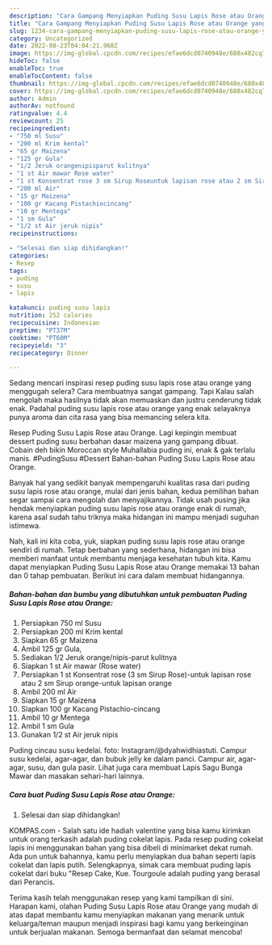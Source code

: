```yaml
---
description: "Cara Gampang Menyiapkan Puding Susu Lapis Rose atau Orange yang Enak"
title: "Cara Gampang Menyiapkan Puding Susu Lapis Rose atau Orange yang Enak"
slug: 1234-cara-gampang-menyiapkan-puding-susu-lapis-rose-atau-orange-yang-enak
category: Uncategorized
date: 2022-08-23T04:04:21.968Z
image: https://img-global.cpcdn.com/recipes/efae6dcd0740948e/680x482cq70/puding-susu-lapis-rose-atau-orange-foto-resep-utama.jpg
hideToc: false
enableToc: true
enableTocContent: false
thumbnail: https://img-global.cpcdn.com/recipes/efae6dcd0740948e/680x482cq70/puding-susu-lapis-rose-atau-orange-foto-resep-utama.jpg
cover: https://img-global.cpcdn.com/recipes/efae6dcd0740948e/680x482cq70/puding-susu-lapis-rose-atau-orange-foto-resep-utama.jpg
author: Admin
authorAv: notfound
ratingvalue: 4.4
reviewcount: 25
recipeingredient:
- "750 ml Susu"
- "200 ml Krim kental"
- "65 gr Maizena"
- "125 gr Gula"
- "1/2 Jeruk orangenipisparut kulitnya"
- "1 st Air mawar Rose water"
- "1 st Konsentrat rose 3 sm Sirup Roseuntuk lapisan rose atau 2 sm Sirup orangeuntuk lapisan orange"
- "200 ml Air"
- "15 gr Maizena"
- "100 gr Kacang Pistachiocincang"
- "10 gr Mentega"
- "1 sm Gula"
- "1/2 st Air jeruk nipis"
recipeinstructions:

- "Selesai dan siap dihidangkan!"
categories:
- Resep
tags:
- puding
- susu
- lapis

katakunci: puding susu lapis 
nutrition: 252 calories
recipecuisine: Indonesian
preptime: "PT37M"
cooktime: "PT60M"
recipeyield: "3"
recipecategory: Dinner

---
```



Sedang mencari inspirasi resep puding susu lapis rose atau orange yang menggugah selera? Cara membuatnya sangat gampang. Tapi Kalau salah mengolah maka hasilnya tidak akan memuaskan dan justru cenderung tidak enak. Padahal puding susu lapis rose atau orange yang enak selayaknya punya aroma dan cita rasa yang bisa memancing selera kita.


Resep Puding Susu Lapis Rose atau Orange. Lagi kepingin membuat dessert puding susu berbahan dasar maizena yang gampang dibuat. Cobain deh bikin Moroccan style Muhallabia puding ini, enak &amp; gak terlalu manis. #PudingSusu #Dessert Bahan-bahan Puding Susu Lapis Rose atau Orange.

Banyak hal yang sedikit banyak mempengaruhi kualitas rasa dari puding susu lapis rose atau orange, mulai dari jenis bahan, kedua pemilihan bahan segar sampai cara mengolah dan menyajikannya. Tidak usah pusing jika hendak menyiapkan puding susu lapis rose atau orange enak di rumah, karena asal sudah tahu triknya maka hidangan ini mampu menjadi suguhan istimewa.


Nah, kali ini kita coba, yuk, siapkan puding susu lapis rose atau orange sendiri di rumah. Tetap berbahan yang sederhana, hidangan ini bisa memberi manfaat untuk membantu menjaga kesehatan tubuh kita. Kamu dapat menyiapkan Puding Susu Lapis Rose atau Orange memakai 13 bahan dan 0 tahap pembuatan. Berikut ini cara dalam membuat hidangannya.

<!--inarticleads1-->

##### Bahan-bahan dan bumbu yang dibutuhkan untuk pembuatan Puding Susu Lapis Rose atau Orange:

1. Persiapkan 750 ml Susu
1. Persiapkan 200 ml Krim kental
1. Siapkan 65 gr Maizena
1. Ambil 125 gr Gula,
1. Sediakan 1/2 Jeruk orange/nipis-parut kulitnya
1. Siapkan 1 st Air mawar (Rose water)
1. Persiapkan 1 st Konsentrat rose (3 sm Sirup Rose)-untuk lapisan rose atau 2 sm Sirup orange-untuk lapisan orange
1. Ambil 200 ml Air
1. Siapkan 15 gr Maizena
1. Siapkan 100 gr Kacang Pistachio-cincang
1. Ambil 10 gr Mentega
1. Ambil 1 sm Gula
1. Gunakan 1/2 st Air jeruk nipis


Puding cincau susu kedelai. foto: Instagram/@dyahwidhiastuti. Campur susu kedelai, agar-agar, dan bubuk jelly ke dalam panci. Campur air, agar-agar, susu, dan gula pasir. Lihat juga cara membuat Lapis Sagu Bunga Mawar dan masakan sehari-hari lainnya. 

<!--inarticleads2-->

##### Cara buat Puding Susu Lapis Rose atau Orange:


1. Selesai dan siap dihidangkan!

KOMPAS.com - Salah satu ide hadiah valentine yang bisa kamu kirimkan untuk orang terkasih adalah puding cokelat lapis. Pada resep puding cokelat lapis ini menggunakan bahan yang bisa dibeli di minimarket dekat rumah. Ada pun untuk bahannya, kamu perlu menyiapkan dua bahan seperti lapis cokelat dan lapis putih. Selengkapnya, simak cara membuat puding lapis cokelat dari buku &#34;Resep Cake, Kue. Tourgoule adalah puding yang berasal dari Perancis. 

Terima kasih telah menggunakan resep yang kami tampilkan di sini. Harapan kami, olahan Puding Susu Lapis Rose atau Orange yang mudah di atas dapat membantu kamu menyiapkan makanan yang menarik untuk keluarga/teman maupun menjadi inspirasi bagi kamu yang berkeinginan untuk berjualan makanan. Semoga bermanfaat dan selamat mencoba!
